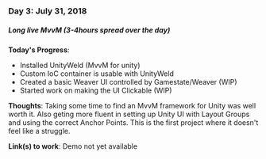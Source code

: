 ### Day 3: July 31, 2018
##### Long live MvvM (3-4hours spread over the day)

**Today's Progress**:
- Installed UnityWeld (MvvM for unity)
- Custom IoC container is usable with UnityWeld
- Created a basic Weaver UI controlled by Gamestate/Weaver (WIP)
- Started work on making the UI Clickable (WIP)

**Thoughts**: Taking some time to find an MvvM framework for Unity was well worth it. Also geting more fluent in setting up Unity UI with Layout Groups and using the correct Anchor Points. This is the first project where it doesn't feel like a struggle.

**Link(s) to work**: Demo not yet available
